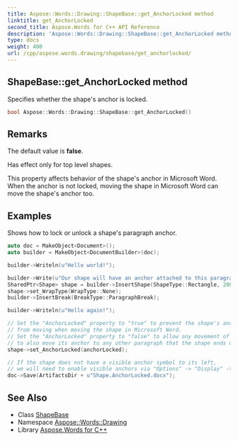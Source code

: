 ```yaml
---
title: Aspose::Words::Drawing::ShapeBase::get_AnchorLocked method
linktitle: get_AnchorLocked
second_title: Aspose.Words for C++ API Reference
description: 'Aspose::Words::Drawing::ShapeBase::get_AnchorLocked method. Specifies whether the shape''s anchor is locked in C++.'
type: docs
weight: 400
url: /cpp/aspose.words.drawing/shapebase/get_anchorlocked/
---
```

## ShapeBase::get_AnchorLocked method


Specifies whether the shape's anchor is locked.

```cpp
bool Aspose::Words::Drawing::ShapeBase::get_AnchorLocked()
```

## Remarks


The default value is **false**.

Has effect only for top level shapes.

This property affects behavior of the shape's anchor in Microsoft Word. When the anchor is not locked, moving the shape in Microsoft Word can move the shape's anchor too.

## Examples



Shows how to lock or unlock a shape's paragraph anchor. 
```cpp
auto doc = MakeObject<Document>();
auto builder = MakeObject<DocumentBuilder>(doc);

builder->Writeln(u"Hello world!");

builder->Write(u"Our shape will have an anchor attached to this paragraph.");
SharedPtr<Shape> shape = builder->InsertShape(ShapeType::Rectangle, 200, 160);
shape->set_WrapType(WrapType::None);
builder->InsertBreak(BreakType::ParagraphBreak);

builder->Writeln(u"Hello again!");

// Set the "AnchorLocked" property to "true" to prevent the shape's anchor
// from moving when moving the shape in Microsoft Word.
// Set the "AnchorLocked" property to "false" to allow any movement of the shape
// to also move its anchor to any other paragraph that the shape ends up close to.
shape->set_AnchorLocked(anchorLocked);

// If the shape does not have a visible anchor symbol to its left,
// we will need to enable visible anchors via "Options" -> "Display" -> "Object Anchors".
doc->Save(ArtifactsDir + u"Shape.AnchorLocked.docx");
```

## See Also

* Class [ShapeBase](../)
* Namespace [Aspose::Words::Drawing](../../)
* Library [Aspose.Words for C++](../../../)
